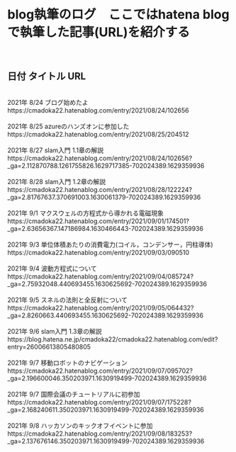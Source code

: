 # blog執筆のログ　ここではhatena blogで執筆した記事(URL)を紹介する
<br>

## 日付 タイトル URL
<br>
2021年 8/24 ブログ始めたよ https://cmadoka22.hatenablog.com/entry/2021/08/24/102656
<br><br>
2021年 8/25 azureのハンズオンに参加した https://cmadoka22.hatenablog.com/entry/2021/08/25/204512
<br><br>
2021年 8/27 slam入門 1.1章の解説 https://cmadoka22.hatenablog.com/entry/2021/08/24/102656?_ga=2.112870788.1261755826.1629717385-702024389.1629359936
<br><br>
2021年 8/28 slam入門 1.2章の解説 https://cmadoka22.hatenablog.com/entry/2021/08/28/122224?_ga=2.81767637.370691003.1630061379-702024389.1629359936
<br><br>
2021年 9/1 マクスウェルの方程式から導かれる電磁現象 https://cmadoka22.hatenablog.com/entry/2021/09/01/174501?_ga=2.63656367.147186984.1630466443-702024389.1629359936
<br><br>
2021年 9/3 単位体積あたりの消費電力(コイル，コンデンサー，円柱導体) https://cmadoka22.hatenablog.com/entry/2021/09/03/090510
<br><br>
2021年 9/4 波動方程式について https://cmadoka22.hatenablog.com/entry/2021/09/04/085724?_ga=2.75932048.440693455.1630625692-702024389.1629359936
<br><br>
2021年 9/5 スネルの法則と全反射について https://cmadoka22.hatenablog.com/entry/2021/09/05/064432?_ga=2.8260663.440693455.1630625692-702024389.1629359936
<br><br>
2021年 9/6 slam入門 1.3章の解説 https://blog.hatena.ne.jp/cmadoka22/cmadoka22.hatenablog.com/edit?entry=26006613805480805
<br><br>
2021年 9/7 移動ロボットのナビゲーション https://cmadoka22.hatenablog.com/entry/2021/09/07/095702?_ga=2.196600046.350203971.1630919499-702024389.1629359936
<br><br>
2021年 9/7 国際会議のチュートリアルに初参加 https://cmadoka22.hatenablog.com/entry/2021/09/07/175228?_ga=2.168240611.350203971.1630919499-702024389.1629359936
<br><br>
2021年 9/8 ハッカソンのキックオフイベントに参加 https://cmadoka22.hatenablog.com/entry/2021/09/08/183253?_ga=2.137676146.350203971.1630919499-702024389.1629359936
